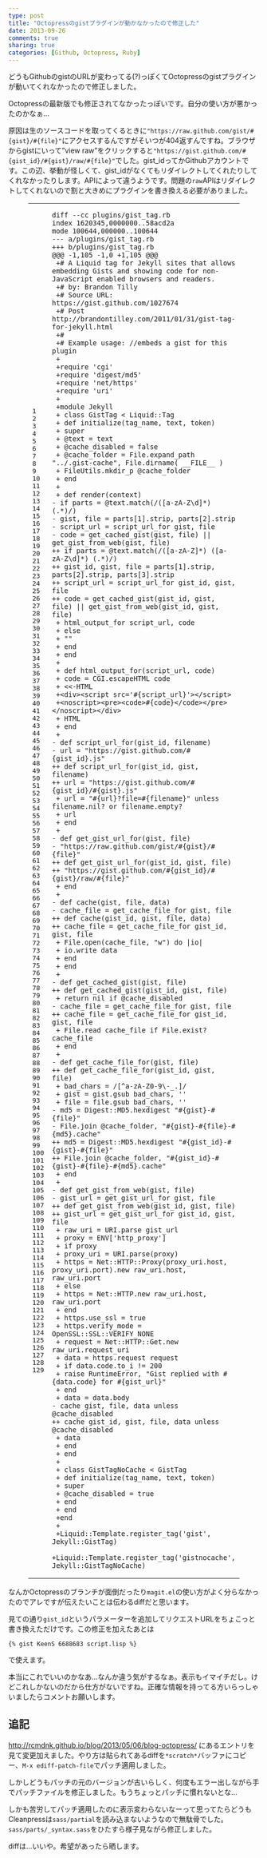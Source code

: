 ```yaml
---
type: post
title: "Octopressのgistプラグインが動かなかったので修正した"
date: 2013-09-26
comments: true
sharing: true
categories: [Github, Octopress, Ruby]
---
```

どうもGithubのgistのURLが変わってる(?)っぽくてOctopressのgistプラグインが動いてくれなかったので修正しました。

<!--more-->

Octopressの最新版でも修正されてなかったっぽいです。自分の使い方が悪かったのかなぁ…

原因は生のソースコードを取ってくるときに`"https://raw.github.com/gist/#{gist}/#{file}"`にアクセスするんですがそいつが404返すんですね。ブラウザからgistにいって”view raw”をクリックすると`"https://gist.github.com/#{gist_id}/#{gist}/raw/#{file}"`でした。gist\_idってかGithubアカウントです。この辺、挙動が怪しくて、gist\_idがなくてもリダイレクトしてくれたりしてくれなかったりします。APIによって違うようです。問題の`raw`APIはリダイレクトしてくれないので割と大きめにプラグインを書き換える必要がありました。

<figure class="code"><div class="highlight"><table><tr>
<td class="gutter"><pre class="line-numbers"><span class="line-number">1</span>
<span class="line-number">2</span>
<span class="line-number">3</span>
<span class="line-number">4</span>
<span class="line-number">5</span>
<span class="line-number">6</span>
<span class="line-number">7</span>
<span class="line-number">8</span>
<span class="line-number">9</span>
<span class="line-number">10</span>
<span class="line-number">11</span>
<span class="line-number">12</span>
<span class="line-number">13</span>
<span class="line-number">14</span>
<span class="line-number">15</span>
<span class="line-number">16</span>
<span class="line-number">17</span>
<span class="line-number">18</span>
<span class="line-number">19</span>
<span class="line-number">20</span>
<span class="line-number">21</span>
<span class="line-number">22</span>
<span class="line-number">23</span>
<span class="line-number">24</span>
<span class="line-number">25</span>
<span class="line-number">26</span>
<span class="line-number">27</span>
<span class="line-number">28</span>
<span class="line-number">29</span>
<span class="line-number">30</span>
<span class="line-number">31</span>
<span class="line-number">32</span>
<span class="line-number">33</span>
<span class="line-number">34</span>
<span class="line-number">35</span>
<span class="line-number">36</span>
<span class="line-number">37</span>
<span class="line-number">38</span>
<span class="line-number">39</span>
<span class="line-number">40</span>
<span class="line-number">41</span>
<span class="line-number">42</span>
<span class="line-number">43</span>
<span class="line-number">44</span>
<span class="line-number">45</span>
<span class="line-number">46</span>
<span class="line-number">47</span>
<span class="line-number">48</span>
<span class="line-number">49</span>
<span class="line-number">50</span>
<span class="line-number">51</span>
<span class="line-number">52</span>
<span class="line-number">53</span>
<span class="line-number">54</span>
<span class="line-number">55</span>
<span class="line-number">56</span>
<span class="line-number">57</span>
<span class="line-number">58</span>
<span class="line-number">59</span>
<span class="line-number">60</span>
<span class="line-number">61</span>
<span class="line-number">62</span>
<span class="line-number">63</span>
<span class="line-number">64</span>
<span class="line-number">65</span>
<span class="line-number">66</span>
<span class="line-number">67</span>
<span class="line-number">68</span>
<span class="line-number">69</span>
<span class="line-number">70</span>
<span class="line-number">71</span>
<span class="line-number">72</span>
<span class="line-number">73</span>
<span class="line-number">74</span>
<span class="line-number">75</span>
<span class="line-number">76</span>
<span class="line-number">77</span>
<span class="line-number">78</span>
<span class="line-number">79</span>
<span class="line-number">80</span>
<span class="line-number">81</span>
<span class="line-number">82</span>
<span class="line-number">83</span>
<span class="line-number">84</span>
<span class="line-number">85</span>
<span class="line-number">86</span>
<span class="line-number">87</span>
<span class="line-number">88</span>
<span class="line-number">89</span>
<span class="line-number">90</span>
<span class="line-number">91</span>
<span class="line-number">92</span>
<span class="line-number">93</span>
<span class="line-number">94</span>
<span class="line-number">95</span>
<span class="line-number">96</span>
<span class="line-number">97</span>
<span class="line-number">98</span>
<span class="line-number">99</span>
<span class="line-number">100</span>
<span class="line-number">101</span>
<span class="line-number">102</span>
<span class="line-number">103</span>
<span class="line-number">104</span>
<span class="line-number">105</span>
<span class="line-number">106</span>
<span class="line-number">107</span>
<span class="line-number">108</span>
<span class="line-number">109</span>
<span class="line-number">110</span>
<span class="line-number">111</span>
<span class="line-number">112</span>
<span class="line-number">113</span>
<span class="line-number">114</span>
<span class="line-number">115</span>
<span class="line-number">116</span>
<span class="line-number">117</span>
<span class="line-number">118</span>
<span class="line-number">119</span>
<span class="line-number">120</span>
<span class="line-number">121</span>
<span class="line-number">122</span>
<span class="line-number">123</span>
<span class="line-number">124</span>
<span class="line-number">125</span>
<span class="line-number">126</span>
<span class="line-number">127</span>
<span class="line-number">128</span>
<span class="line-number">129</span>
</pre></td>
<td class="code"><pre><code class=""><span class="line">diff --cc plugins/gist_tag.rb
</span><span class="line">index 1620345,0000000..58acd2a
</span><span class="line">mode 100644,000000..100644
</span><span class="line">--- a/plugins/gist_tag.rb
</span><span class="line">+++ b/plugins/gist_tag.rb
</span><span class="line">@@@ -1,105 -1,0 +1,105 @@@
</span><span class="line"> +# A Liquid tag for Jekyll sites that allows embedding Gists and showing code for non-JavaScript enabled browsers and readers.
</span><span class="line"> +# by: Brandon Tilly
</span><span class="line"> +# Source URL: https://gist.github.com/1027674
</span><span class="line"> +# Post http://brandontilley.com/2011/01/31/gist-tag-for-jekyll.html
</span><span class="line"> +#
</span><span class="line"> +# Example usage: //embeds a gist for this plugin
</span><span class="line"> +
</span><span class="line"> +require 'cgi'
</span><span class="line"> +require 'digest/md5'
</span><span class="line"> +require 'net/https'
</span><span class="line"> +require 'uri'
</span><span class="line"> +
</span><span class="line"> +module Jekyll
</span><span class="line"> + class GistTag &lt; Liquid::Tag
</span><span class="line"> + def initialize(tag_name, text, token)
</span><span class="line"> + super
</span><span class="line"> + @text = text
</span><span class="line"> + @cache_disabled = false
</span><span class="line"> + @cache_folder = File.expand_path "../.gist-cache", File.dirname( __FILE__ )
</span><span class="line"> + FileUtils.mkdir_p @cache_folder
</span><span class="line"> + end
</span><span class="line"> +
</span><span class="line"> + def render(context)
</span><span class="line">- if parts = @text.match(/([a-zA-Z\d]*) (.*)/)
</span><span class="line">- gist, file = parts[1].strip, parts[2].strip
</span><span class="line">- script_url = script_url_for gist, file
</span><span class="line">- code = get_cached_gist(gist, file) || get_gist_from_web(gist, file)
</span><span class="line">++ if parts = @text.match(/([a-zA-Z]*) ([a-zA-Z\d]*) (.*)/)
</span><span class="line">++ gist_id, gist, file = parts[1].strip, parts[2].strip, parts[3].strip
</span><span class="line">++ script_url = script_url_for gist_id, gist, file
</span><span class="line">++ code = get_cached_gist(gist_id, gist, file) || get_gist_from_web(gist_id, gist, file)
</span><span class="line"> + html_output_for script_url, code
</span><span class="line"> + else
</span><span class="line"> + ""
</span><span class="line"> + end
</span><span class="line"> + end
</span><span class="line"> +
</span><span class="line"> + def html_output_for(script_url, code)
</span><span class="line"> + code = CGI.escapeHTML code
</span><span class="line"> + &lt;&lt;-HTML
</span><span class="line"> +&lt;div&gt;&lt;script src='#{script_url}'&gt;&lt;/script&gt;
</span><span class="line"> +&lt;noscript&gt;&lt;pre&gt;&lt;code&gt;#{code}&lt;/code&gt;&lt;/pre&gt;&lt;/noscript&gt;&lt;/div&gt;
</span><span class="line"> + HTML
</span><span class="line"> + end
</span><span class="line"> +
</span><span class="line">- def script_url_for(gist_id, filename)
</span><span class="line">- url = "https://gist.github.com/#{gist_id}.js"
</span><span class="line">++ def script_url_for(gist_id, gist, filename)
</span><span class="line">++ url = "https://gist.github.com/#{gist_id}/#{gist}.js"
</span><span class="line"> + url = "#{url}?file=#{filename}" unless filename.nil? or filename.empty?
</span><span class="line"> + url
</span><span class="line"> + end
</span><span class="line"> +
</span><span class="line">- def get_gist_url_for(gist, file)
</span><span class="line">- "https://raw.github.com/gist/#{gist}/#{file}"
</span><span class="line">++ def get_gist_url_for(gist_id, gist, file)
</span><span class="line">++ "https://gist.github.com/#{gist_id}/#{gist}/raw/#{file}"
</span><span class="line"> + end
</span><span class="line"> +
</span><span class="line">- def cache(gist, file, data)
</span><span class="line">- cache_file = get_cache_file_for gist, file
</span><span class="line">++ def cache(gist_id, gist, file, data)
</span><span class="line">++ cache_file = get_cache_file_for gist_id, gist, file
</span><span class="line"> + File.open(cache_file, "w") do |io|
</span><span class="line"> + io.write data
</span><span class="line"> + end
</span><span class="line"> + end
</span><span class="line"> +
</span><span class="line">- def get_cached_gist(gist, file)
</span><span class="line">++ def get_cached_gist(gist_id, gist, file)
</span><span class="line"> + return nil if @cache_disabled
</span><span class="line">- cache_file = get_cache_file_for gist, file
</span><span class="line">++ cache_file = get_cache_file_for gist_id, gist, file
</span><span class="line"> + File.read cache_file if File.exist? cache_file
</span><span class="line"> + end
</span><span class="line"> +
</span><span class="line">- def get_cache_file_for(gist, file)
</span><span class="line">++ def get_cache_file_for(gist_id, gist, file)
</span><span class="line"> + bad_chars = /[^a-zA-Z0-9\-_.]/
</span><span class="line"> + gist = gist.gsub bad_chars, ''
</span><span class="line"> + file = file.gsub bad_chars, ''
</span><span class="line">- md5 = Digest::MD5.hexdigest "#{gist}-#{file}"
</span><span class="line">- File.join @cache_folder, "#{gist}-#{file}-#{md5}.cache"
</span><span class="line">++ md5 = Digest::MD5.hexdigest "#{gist_id}-#{gist}-#{file}"
</span><span class="line">++ File.join @cache_folder, "#{gist_id}-#{gist}-#{file}-#{md5}.cache"
</span><span class="line"> + end
</span><span class="line"> +
</span><span class="line">- def get_gist_from_web(gist, file)
</span><span class="line">- gist_url = get_gist_url_for gist, file
</span><span class="line">++ def get_gist_from_web(gist_id, gist, file)
</span><span class="line">++ gist_url = get_gist_url_for gist_id, gist, file
</span><span class="line"> + raw_uri = URI.parse gist_url
</span><span class="line"> + proxy = ENV['http_proxy']
</span><span class="line"> + if proxy
</span><span class="line"> + proxy_uri = URI.parse(proxy)
</span><span class="line"> + https = Net::HTTP::Proxy(proxy_uri.host, proxy_uri.port).new raw_uri.host, raw_uri.port
</span><span class="line"> + else
</span><span class="line"> + https = Net::HTTP.new raw_uri.host, raw_uri.port
</span><span class="line"> + end
</span><span class="line"> + https.use_ssl = true
</span><span class="line"> + https.verify_mode = OpenSSL::SSL::VERIFY_NONE
</span><span class="line"> + request = Net::HTTP::Get.new raw_uri.request_uri
</span><span class="line"> + data = https.request request
</span><span class="line"> + if data.code.to_i != 200
</span><span class="line"> + raise RuntimeError, "Gist replied with #{data.code} for #{gist_url}"
</span><span class="line"> + end
</span><span class="line"> + data = data.body
</span><span class="line">- cache gist, file, data unless @cache_disabled
</span><span class="line">++ cache gist_id, gist, file, data unless @cache_disabled
</span><span class="line"> + data
</span><span class="line"> + end
</span><span class="line"> + end
</span><span class="line"> +
</span><span class="line"> + class GistTagNoCache &lt; GistTag
</span><span class="line"> + def initialize(tag_name, text, token)
</span><span class="line"> + super
</span><span class="line"> + @cache_disabled = true
</span><span class="line"> + end
</span><span class="line"> + end
</span><span class="line"> +end
</span><span class="line"> +
</span><span class="line"> +Liquid::Template.register_tag('gist', Jekyll::GistTag)
</span><span class="line"> +Liquid::Template.register_tag('gistnocache', Jekyll::GistTagNoCache)</span></code></pre></td>
</tr></table></div></figure>

なんかOctopressのブランチが面倒だったり`magit.el`の使い方がよく分らなかったのでアレですが伝えたいことは伝わるdiffだと思います。

見ての通り`gist_id`というパラメーターを追加してリクエストURLをちょこっと書き換えただけです。この修正を加えたあとは

    {% gist KeenS 6688683 script.lisp %}

で使えます。

本当にこれでいいのかなあ…なんか違う気がするなぁ。表示もイマイチだし。けどこれしかないのだから仕方がないですね。正確な情報を持ってる方いらっしゃいましたらコメントお願いします。

## 追記

http://rcmdnk.github.io/blog/2013/05/06/blog-octopress/ にあるエントリを見て変更加えました。やり方は貼られてあるdiffを`*scratch*`バッファにコピー、`M-x ediff-patch-file`でパッチ適用しました。

しかしどうもパッチの元のバージョンが古いらしく、何度もエラー出しながら手でパッチファイルを修正しました。もうちょっとパッチに慣れないとな…

しかも苦労してパッチ適用したのに表示変わらないなーって思ってたらどうもCleanpressは`sass/partial`を読み込まないようなので無駄骨でした。`sass/parts/_syntax.sass`をひたすら様子見ながら修正しました。

diffは…いいや。希望があったら晒します。


